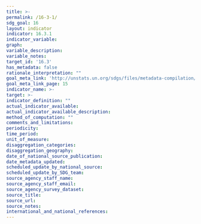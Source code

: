 ```yaml
---
title: >-
permalink: /16-3-1/
sdg_goal: 16
layout: indicator
indicator: 16.3.1
indicator_variable: 
graph: 
variable_description: 
variable_notes: 
target_id: '16.3'
has_metadata: false
rationale_interpretation: ""
goal_meta_link: 'http://unstats.un.org/sdgs/files/metadata-compilation/Metadata-Goal-16.pdf'
goal_meta_link_page: 15
indicator_name: >-
target: >-
indicator_definition: ""
actual_indicator_available: 
actual_indicator_available_description: 
method_of_computation: ""
comments_and_limitations: 
periodicity: 
time_period: 
unit_of_measure: 
disaggregation_categories: 
disaggregation_geography: 
date_of_national_source_publication: 
date_metadata_updated: 
scheduled_update_by_national_source: 
scheduled_update_by_SDG_team: 
source_agency_staff_name: 
source_agency_staff_email: 
source_agency_survey_dataset: 
source_title: 
source_url: 
source_notes: 
international_and_national_references: 
---
```



